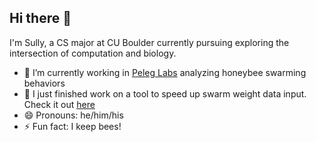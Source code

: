## Hi there 👋
I'm Sully, a CS major at CU Boulder currently pursuing exploring the intersection of computation and biology.

- 🌱 I’m currently working in [Peleg Labs](https://www.peleglab.com/) analyzing honeybee swarming behaviors
- 🔭 I just finished work on a tool to speed up swarm weight data input. Check it out [here](https://github.com/harrly14/VideoWeightTool)
- 😄 Pronouns: he/him/his
- ⚡ Fun fact: I keep bees!
